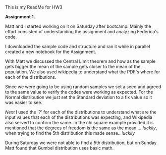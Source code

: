 This is my ReadMe for HW3

__Assignment 1.__

Matt and I started working on it on Saturday after bootcamp.   Mainly the effort consisted of understanding the assignment and analyzing Federica's code.

I downloaded the sample code and structure and ran it while in parallel created a new notebook for the Assignment. 

With Matt we discussed the Central Limit theorem and how as the sample gets bigger the mean of the sample gets closer to the mean of the population. We also used wikipedia to understand what the PDF's where for each of the distributions. 

Since we were going to be using random samples we set a seed and agreed to the same value to verify the codes were working as expected. For the Normal distribution we just set the Standard deviation to a fix value so it was easier to see. 

_Next_ I used the '?' for each of the distributions to understand what are the input values that each of the distributions was expecting, and Wikipedia also served to confirm the same.   In the chi square example provided it is mentioned that the degrees of freedom is the same as the mean ... _luckily_, when trying to find the 5th distribution this made sense.. _luckily_

During Saturday we were not able to find a 5th distribution, but on Sunday Matt found that Gumbel distribution uses basic math.


